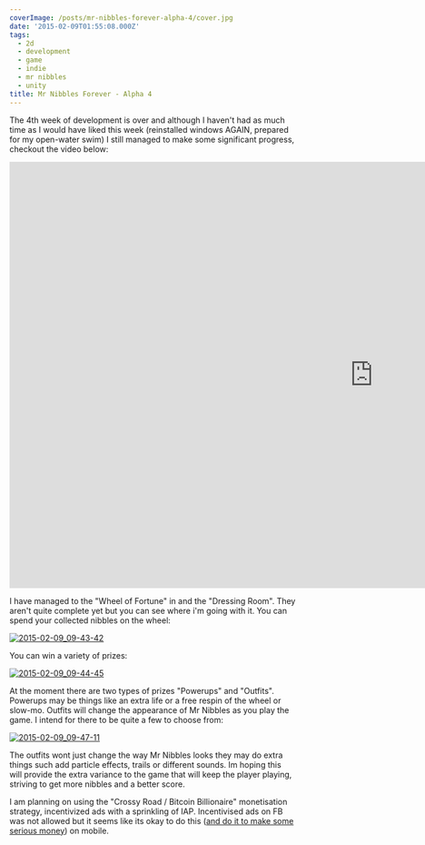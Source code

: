 ```yaml
---
coverImage: /posts/mr-nibbles-forever-alpha-4/cover.jpg
date: '2015-02-09T01:55:08.000Z'
tags:
  - 2d
  - development
  - game
  - indie
  - mr nibbles
  - unity
title: Mr Nibbles Forever - Alpha 4
---
```


The 4th week of development is over and although I haven't had as much time as I would have liked this week (reinstalled windows AGAIN, prepared for my open-water swim) I still managed to make some significant progress, checkout the video below:

<!-- more -->
<iframe width="1280" height="750" src="https://www.youtube.com/embed/CK_iMVFTiu0" frameborder="0" allowfullscreen></iframe>

I have managed to the "Wheel of Fortune" in and the "Dressing Room". They aren't quite complete yet but you can see where i'm going with it. You can spend your collected nibbles on the wheel:

[![2015-02-09_09-43-42](https://www.mikecann.co.uk/wp-content/uploads/2015/02/2015-02-09_09-43-42-1024x664.png)](https://www.mikecann.co.uk/wp-content/uploads/2015/02/2015-02-09_09-43-42.png)

You can win a variety of prizes:

[![2015-02-09_09-44-45](https://www.mikecann.co.uk/wp-content/uploads/2015/02/2015-02-09_09-44-45.png)](https://www.mikecann.co.uk/wp-content/uploads/2015/02/2015-02-09_09-44-45.png)

At the moment there are two types of prizes "Powerups" and "Outfits". Powerups may be things like an extra life or a free respin of the wheel or slow-mo. Outfits will change the appearance of Mr Nibbles as you play the game. I intend for there to be quite a few to choose from:

[![2015-02-09_09-47-11](https://www.mikecann.co.uk/wp-content/uploads/2015/02/2015-02-09_09-47-11-1024x576.png)](https://www.mikecann.co.uk/wp-content/uploads/2015/02/2015-02-09_09-47-11.png)

The outfits wont just change the way Mr Nibbles looks they may do extra things such add particle effects, trails or different sounds. Im hoping this will provide the extra variance to the game that will keep the player playing, striving to get more nibbles and a better score.

I am planning on using the "Crossy Road / Bitcoin Billionaire" monetisation strategy, incentivized ads with a sprinkling of IAP. Incentivised ads on FB was not allowed but it seems like its okay to do this ([and do it to make some serious money](https://www.google.com.au/url?sa=t&rct=j&q=&esrc=s&source=web&cd=1&cad=rja&uact=8&ved=0CB0QFjAA&url=http%3A%2F%2Fwww.businessinsider.com%2Fcross-road-made-over-a-million-dollars-from-video-ads-2015-1&ei=XhLYVO28E5HN8gW9nIGoBQ&usg=AFQjCNGggJtWNB4jFUygOTqfE9UCsAAnBg&sig2=HMjCzS9FEPRMboL1rEfqcw&bvm=bv.85464276,d.dGc)) on mobile.

